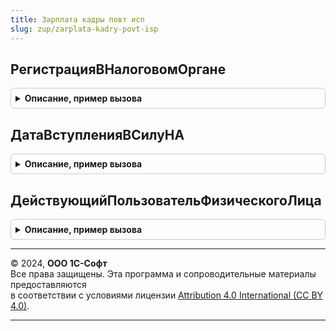 ```yaml
---
title: Зарплата кадры повт исп
slug: zup/zarplata-kadry-povt-isp
---
```



## РегистрацияВНалоговомОргане
<details style="margin: 1em 0; padding: 0.5em; border: 1px solid #ccc; border-radius: 6px;">

<summary style="font-weight: bold; cursor: pointer;">Описание, пример вызова</summary>

```bsl

// Возвращает ссылку на "Регистрацию в налоговом органе" по состоянию на дату.
//
// Параметры:
//  СтруктурнаяЕдиница	 - СправочникСсылка.ПодразделенияОрганизаций,
//						   СправочникСсылка.Организации,
//						   ОпределяемыйТип.ТерриторияВыполненияРабот  - структурная единица для получения регистрации в НО.
//  ДатаАктуальности	 - Дата                                       - дата, на которую будет получена регистрация.
//
// Возвращаемое значение:
//  СправочникСсылка.РегистрацияВНалоговомОргане - ссылка на существующую регистрацию, либо ПустаяСсылка().
//
Функция РегистрацияВНалоговомОргане(СтруктурнаяЕдиница, Знач ДатаАктуальности = Неопределено) Экспорт
```

Пример вызова
```bsl
Результат = ЗарплатаКадрыПовтИсп.РегистрацияВНалоговомОргане(СтруктурнаяЕдиница, ДатаАктуальности);
```
</details>

## ДатаВступленияВСилуНА
<details style="margin: 1em 0; padding: 0.5em; border: 1px solid #ccc; border-radius: 6px;">

<summary style="font-weight: bold; cursor: pointer;">Описание, пример вызова</summary>

```bsl

Функция ДатаВступленияВСилуНА(ИмяНА) Экспорт
```

Пример вызова
```bsl
Результат = ЗарплатаКадрыПовтИсп.ДатаВступленияВСилуНА(ИмяНА) 
```
</details>

## ДействующийПользовательФизическогоЛица
<details style="margin: 1em 0; padding: 0.5em; border: 1px solid #ccc; border-radius: 6px;">

<summary style="font-weight: bold; cursor: pointer;">Описание, пример вызова</summary>

```bsl

Функция ДействующийПользовательФизическогоЛица(ФизическоеЛицо) Экспорт
```

Пример вызова
```bsl
Результат = ЗарплатаКадрыПовтИсп.ДействующийПользовательФизическогоЛица(ФизическоеЛицо) 
```
</details>

---

© 2024, **ООО 1С-Софт**  
Все права защищены. Эта программа и сопроводительные материалы предоставляются  
в соответствии с условиями лицензии [Attribution 4.0 International (CC BY 4.0)](https://creativecommons.org/licenses/by/4.0/legalcode).

---
